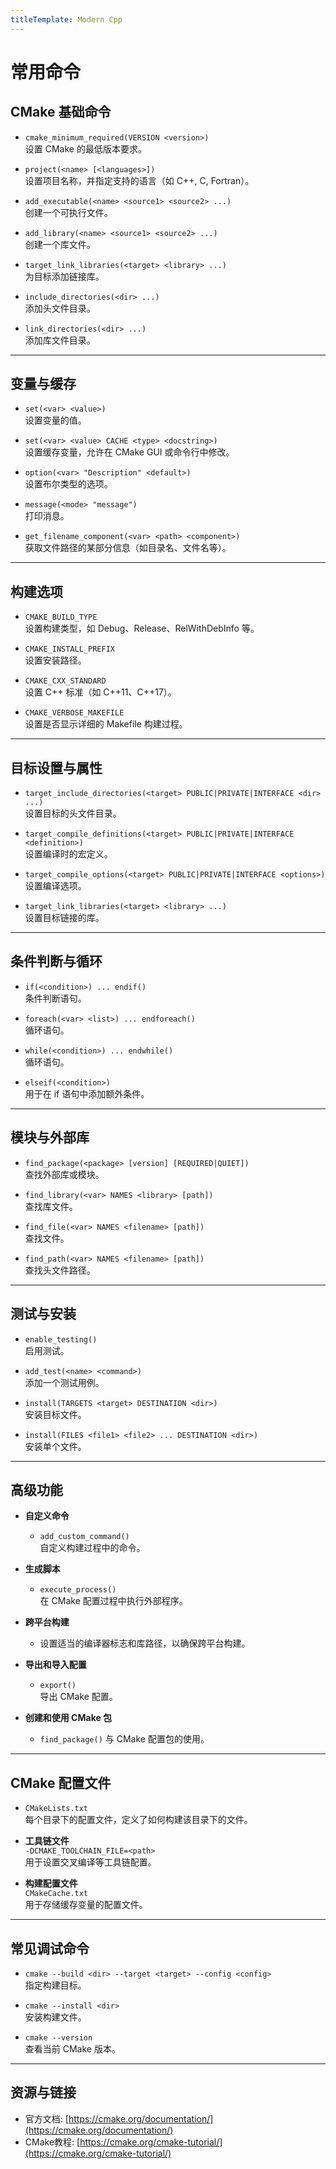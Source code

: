 ```yaml
---
titleTemplate: Modern Cpp
---
```

# 常用命令
## CMake 基础命令
- `cmake_minimum_required(VERSION <version>)`  
  设置 CMake 的最低版本要求。
  
- `project(<name> [<languages>])`  
  设置项目名称，并指定支持的语言（如 C++, C, Fortran）。

- `add_executable(<name> <source1> <source2> ...)`  
  创建一个可执行文件。

- `add_library(<name> <source1> <source2> ...)`  
  创建一个库文件。

- `target_link_libraries(<target> <library> ...)`  
  为目标添加链接库。

- `include_directories(<dir> ...)`  
  添加头文件目录。

- `link_directories(<dir> ...)`  
  添加库文件目录。

---

## 变量与缓存
- `set(<var> <value>)`  
  设置变量的值。

- `set(<var> <value> CACHE <type> <docstring>)`  
  设置缓存变量，允许在 CMake GUI 或命令行中修改。

- `option(<var> "Description" <default>)`  
  设置布尔类型的选项。

- `message(<mode> "message")`  
  打印消息。

- `get_filename_component(<var> <path> <component>)`  
  获取文件路径的某部分信息（如目录名、文件名等）。

---

## 构建选项
- `CMAKE_BUILD_TYPE`  
  设置构建类型，如 Debug、Release、RelWithDebInfo 等。

- `CMAKE_INSTALL_PREFIX`  
  设置安装路径。

- `CMAKE_CXX_STANDARD`  
  设置 C++ 标准（如 C++11、C++17）。

- `CMAKE_VERBOSE_MAKEFILE`  
  设置是否显示详细的 Makefile 构建过程。

---

## 目标设置与属性
- `target_include_directories(<target> PUBLIC|PRIVATE|INTERFACE <dir> ...)`  
  设置目标的头文件目录。

- `target_compile_definitions(<target> PUBLIC|PRIVATE|INTERFACE <definition>)`  
  设置编译时的宏定义。

- `target_compile_options(<target> PUBLIC|PRIVATE|INTERFACE <options>)`  
  设置编译选项。

- `target_link_libraries(<target> <library> ...)`  
  设置目标链接的库。

---

## 条件判断与循环
- `if(<condition>) ... endif()`  
  条件判断语句。

- `foreach(<var> <list>) ... endforeach()`  
  循环语句。

- `while(<condition>) ... endwhile()`  
  循环语句。

- `elseif(<condition>)`  
  用于在 if 语句中添加额外条件。

---

## 模块与外部库
- `find_package(<package> [version] [REQUIRED|QUIET])`  
  查找外部库或模块。

- `find_library(<var> NAMES <library> [path])`  
  查找库文件。

- `find_file(<var> NAMES <filename> [path])`  
  查找文件。

- `find_path(<var> NAMES <filename> [path])`  
  查找头文件路径。

---
## 测试与安装
- `enable_testing()`  
  启用测试。

- `add_test(<name> <command>)`  
  添加一个测试用例。

- `install(TARGETS <target> DESTINATION <dir>)`  
  安装目标文件。

- `install(FILES <file1> <file2> ... DESTINATION <dir>)`  
  安装单个文件。

---

## 高级功能
- **自定义命令**  
  - `add_custom_command()`  
    自定义构建过程中的命令。

- **生成脚本**  
  - `execute_process()`  
    在 CMake 配置过程中执行外部程序。

- **跨平台构建**  
  - 设置适当的编译器标志和库路径，以确保跨平台构建。

- **导出和导入配置**  
  - `export()`  
    导出 CMake 配置。

- **创建和使用 CMake 包**  
  - `find_package()` 与 CMake 配置包的使用。

---

## CMake 配置文件
- `CMakeLists.txt`  
  每个目录下的配置文件，定义了如何构建该目录下的文件。

- **工具链文件**  
  `-DCMAKE_TOOLCHAIN_FILE=<path>`  
  用于设置交叉编译等工具链配置。

- **构建配置文件**  
  `CMakeCache.txt`  
  用于存储缓存变量的配置文件。

---

## 常见调试命令
- `cmake --build <dir> --target <target> --config <config>`  
  指定构建目标。

- `cmake --install <dir>`  
  安装构建文件。

- `cmake --version`  
  查看当前 CMake 版本。

---

## 资源与链接
- 官方文档: [https://cmake.org/documentation/](https://cmake.org/documentation/)
- CMake教程: [https://cmake.org/cmake-tutorial/](https://cmake.org/cmake-tutorial/)
